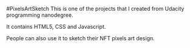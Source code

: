 #PixelsArtSketch
This is one of the projects that I created from Udacity programming nanodegree.

It contains HTML5, CSS and Javascript. 

People can also use it to sketch their NFT pixels art design.
